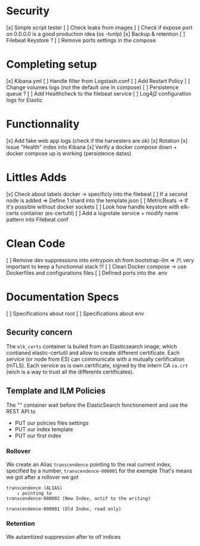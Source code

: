 # Security
[x] Simple script tester
[ ] Check leaks from images
[ ] Check if expose port on 0.0.0.0 is a good production idea (ss -tunlp)
[x] Backup & retention
[ ] Filebeat Keystore ?
[ ] Remove ports settings in the compose


# Completing setup
[x] Kibana.yml
[ ] Handle filter from Logstash.conf
[ ] Add Restart Policy
[ ] Change volumes logs (not the default one in compose)
[ ] Persistence queue ?
[ ] Add Healthcheck to the filebeat service
[ ] Log4j2 configuration logs for Elastic


# Functionnality
[x] Add fake web app logs (check if the harvesters are ok)
[x] Rotation
[x] Issue "Health" index into Kibana
[x] Verify a docker compose down + docker compose up is working (persistence datas)

# Littles Adds
[x] Check about labels docker -> specificly into the filebeat
[ ] If a second node is added => Define 1 shard into the template.json
[ ] MetricBeats -> If it's possible without docker sockets
[ ] Look how handle keystore with elk-certs container (es-certutil)
[ ] Add a logrotate service + modify name pattern into Filebeat.conf

# Clean Code
[ ] Remove dev suppressions into entrypoin.sh from bootstrap-ilm =>  /!\ very important to keep a functionnal stack !!!
[ ] Clean Docker compose -> use Dockerfiles and configurations files 
[ ] Defined ports into the .env 



# Documentation Specs
[ ] Specifications about root
[ ] Specifications about env



## Security concern

The `elk_certs` container is builed from an Elasticsearch image, which contianed elastic-certutil and allow to create different certificate.
Each service (or node from ES) can communicate with a mutually certification (mTLS). Each service as is own certificate, signed by the intern CA `ca.crt` (wich is a way to trust all the differents certificates).


## Template and ILM Policies

The "" container wait before the ElasticSearch fonctionement and use the REST API to
- PUT our policies files settings
- PUT our index template
- PUT our first index


### Rollover

We create an Alias `transcendence` pointing to the real current index, specified by a number, `transcendence-000001` for the exemple
That's means we got after a rollover we got
```
transcendence (ALIAS) 
    ↓ pointing to  
transcendence-000002 (New Index, actif to the writing)

transcendence-000001 (Old Index, read only)
```

### Retention

We autamtized suppression after to olf indices




